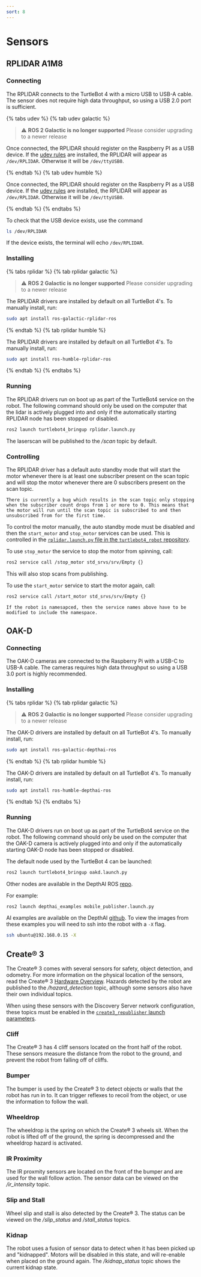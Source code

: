 ```yaml
---
sort: 8
---
```


# Sensors

## RPLIDAR A1M8

### Connecting

The RPLIDAR connects to the TurtleBot 4 with a micro USB to USB-A cable. The sensor does not require high data throughput, so using a USB 2.0 port is sufficient.

{% tabs udev %}
{% tab udev galactic %}

> :warning: **ROS 2 Galactic is no longer supported** Please consider upgrading to a newer release

Once connected, the RPLIDAR should register on the Raspberry PI as a USB device. If the [udev rules](https://github.com/turtlebot/turtlebot4_setup/blob/galactic/udev/turtlebot4.rules) are installed, the RPLIDAR will appear as `/dev/RPLIDAR`. Otherwise it will be `/dev/ttyUSB0`.


{% endtab %}
{% tab udev humble %}

Once connected, the RPLIDAR should register on the Raspberry PI as a USB device. If the [udev rules](https://github.com/turtlebot/turtlebot4_setup/blob/humble/udev/50-turtlebot4.rules) are installed, the RPLIDAR will appear as `/dev/RPLIDAR`. Otherwise it will be `/dev/ttyUSB0`.


{% endtab %}
{% endtabs %}

To check that the USB device exists, use the command

```bash
ls /dev/RPLIDAR
```

If the device exists, the terminal will echo `/dev/RPLIDAR`.

### Installing

{% tabs rplidar %}
{% tab rplidar galactic %}

> :warning: **ROS 2 Galactic is no longer supported** Please consider upgrading to a newer release

The RPLIDAR drivers are installed by default on all TurtleBot 4's. To manually install, run:

```bash
sudo apt install ros-galactic-rplidar-ros
```

{% endtab %}
{% tab rplidar humble %}

The RPLIDAR drivers are installed by default on all TurtleBot 4's. To manually install, run:

```bash
sudo apt install ros-humble-rplidar-ros
```

{% endtab %}
{% endtabs %}

### Running

The RPLIDAR drivers run on boot up as part of the TurtleBot4 service on the robot. The following command should only be used on the computer that the lidar is actively plugged into and only if the automatically starting RPLIDAR node has been stopped or disabled.

```bash
ros2 launch turtlebot4_bringup rplidar.launch.py
```

The laserscan will be published to the */scan* topic by default.

### Controlling

The RPLIDAR driver has a default auto standby mode that will start the motor whenever there is at least one subscriber present on the scan topic and will stop the motor whenever there are 0 subscribers present on the scan topic.

```note
There is currently a bug which results in the scan topic only stopping when the subscriber count drops from 1 or more to 0. This means that the motor will run until the scan topic is subscribed to and then unsubscribed from for the first time.
```

To control the motor manually, the auto standby mode must be disabled and then the `start_motor` and `stop_motor` services can be used. This is controlled in the [`rplidar.launch.py` file in the `turtlebot4_robot` repository](https://github.com/turtlebot/turtlebot4_robot/blob/humble/turtlebot4_bringup/launch/rplidar.launch.py).

To use `stop_motor` the service to stop the motor from spinning, call:

```bash
ros2 service call /stop_motor std_srvs/srv/Empty {}
```

This will also stop scans from publishing.

To use the `start_motor` service to start the motor again, call:

```bash
ros2 service call /start_motor std_srvs/srv/Empty {}
```

``` note
If the robot is namesapced, then the service names above have to be modified to include the namespace.
```

## OAK-D

### Connecting

The OAK-D cameras are connected to the Raspberry Pi with a USB-C to USB-A cable. The cameras requires high data throughput so using a USB 3.0 port is highly recommended.

### Installing

{% tabs rplidar %}
{% tab rplidar galactic %}

> :warning: **ROS 2 Galactic is no longer supported** Please consider upgrading to a newer release

The OAK-D drivers are installed by default on all TurtleBot 4's. To manually install, run:

```bash
sudo apt install ros-galactic-depthai-ros
```

{% endtab %}
{% tab rplidar humble %}

The OAK-D drivers are installed by default on all TurtleBot 4's. To manually install, run:

```bash
sudo apt install ros-humble-depthai-ros
```

{% endtab %}
{% endtabs %}

### Running

The OAK-D drivers run on boot up as part of the TurtleBot4 service on the robot. The following command should only be used on the computer that the OAK-D camera is actively plugged into and only if the automatically starting OAK-D node has been stopped or disabled.

The default node used by the TurtleBot 4 can be launched:

```bash
ros2 launch turtlebot4_bringup oakd.launch.py
```

Other nodes are available in the DepthAI ROS [repo](https://github.com/luxonis/depthai-ros).

For example:

```bash
ros2 launch depthai_examples mobile_publisher.launch.py
```

AI examples are available on the DepthAI [github](https://github.com/luxonis/depthai-python). To view the images from these examples you will need to ssh into the robot with a `-X` flag.

```bash
ssh ubuntu@192.168.0.15 -X
```

## Create® 3

The Create® 3 comes with several sensors for safety, object detection, and odometry. For more information on the physical location of the sensors, read the Create® 3 [Hardware Overview](https://iroboteducation.github.io/create3_docs/hw/overview/). Hazards detected by the robot are published to the */hazard_detection* topic, although some sensors also have their own individual topics.

When using these sensors with the Discovery Server network configuration, these topics must be enabled in the [`create3_republisher` launch parameters](https://github.com/iRobotEducation/create3_examples/blob/humble/create3_republisher/bringup/params.yaml).

### Cliff

The Create® 3 has 4 cliff sensors located on the front half of the robot. These sensors measure the distance from the robot to the ground, and prevent the robot from falling off of cliffs.

### Bumper

The bumper is used by the Create® 3 to detect objects or walls that the robot has run in to. It can trigger reflexes to recoil from the object, or use the information to follow the wall.

### Wheeldrop

The wheeldrop is the spring on which the Create® 3 wheels sit. When the robot is lifted off of the ground, the spring is decompressed and the wheeldrop hazard is activated.

### IR Proximity

The IR proxmity sensors are located on the front of the bumper and are used for the wall follow action. The sensor data can be viewed on the */ir_intensity* topic.

### Slip and Stall

Wheel slip and stall is also detected by the Create® 3. The status can be viewed on the */slip_status* and */stall_status* topics.

### Kidnap

The robot uses a fusion of sensor data to detect when it has been picked up and "kidnapped". Motors will be disabled in this state, and will re-enable when placed on the ground again. The */kidnap_status* topic shows the current kidnap state.